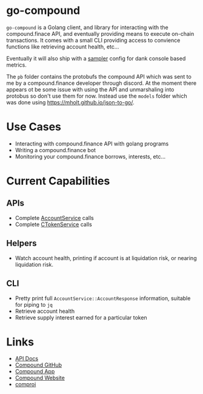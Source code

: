 # go-compound

`go-compound` is a Golang client, and library for interacting with the compound.finace API, and eventually providing means to execute on-chain transactions. It comes with a small CLI providing access to convience functions like retrieving account health, etc...

Eventually it will also ship with a [sampler](https://github.com/sqshq/sampler) config for dank console based metrics.

The `pb` folder contains the protobufs the compound API which was sent to me by a compound.finance developer through discord. At the moment there appears ot be some issue with using the API and unmarshaling into protobus so don't use them for now. Instead use the `models` folder which was done using https://mholt.github.io/json-to-go/.

# Use Cases

* Interacting with compound.finance API with golang programs
* Writing a compound.finance bot
* Monitoring your compound.finance borrows, interests, etc...

# Current Capabilities

## APIs

* Complete [AccountService](https://compound.finance/developers/api#AccountService) calls
* Complete [CTokenService](https://compound.finance/developers/api#CTokenService) calls

## Helpers

* Watch account health, printing if account is at liquidation risk, or nearing liquidation risk.

## CLI

* Pretty print full  `AccountService::AccountResponse` information, suitable for piping to `jq`
* Retrieve account health
* Retrieve supply interest earned for a particular token

# Links

* [API Docs](https://compound.finance/developers/api)
* [Compound GitHub](https://github.com/compound-finance/)
* [Compound App](https://app.compound.finance/)
* [Compound Website](https://compound.finance/)
* [comproi](https://www.comproi.com/#)